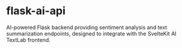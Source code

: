 # flask-ai-api
AI-powered Flask backend providing sentiment analysis and text summarization endpoints, designed to integrate with the SvelteKit AI TextLab frontend.
